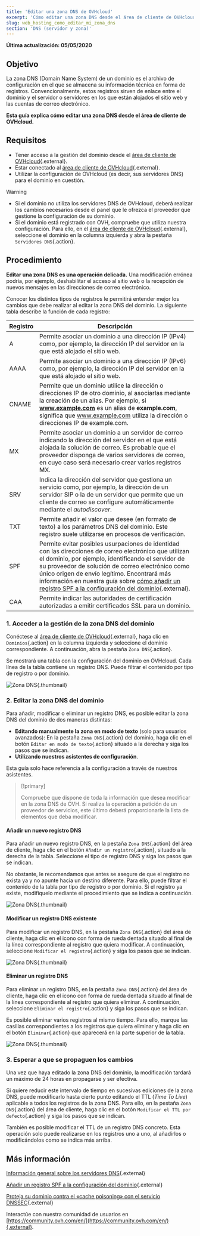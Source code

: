 ```yaml
---
title: 'Editar una zona DNS de OVHcloud'
excerpt: 'Cómo editar una zona DNS desde el área de cliente de OVHcloud'
slug: web_hosting_como_editar_mi_zona_dns
section: 'DNS (servidor y zona)'
---
```


**Última actualización: 05/05/2020**

## Objetivo

La zona DNS (Domain Name System) de un dominio es el archivo de configuración en el que se almacena su información técnica en forma de registros. Convencionalmente, estos registros sirven de enlace entre el dominio y el servidor o servidores en los que están alojados el sitio web y las cuentas de correo electrónico.

**Esta guía explica cómo editar una zona DNS desde el área de cliente de OVHcloud.**

## Requisitos

- Tener acceso a la gestión del dominio desde el [área de cliente de OVHcloud](https://ca.ovh.com/auth/?action=gotomanager){.external}.
- Estar conectado al [área de cliente de OVHcloud](https://ca.ovh.com/auth/?action=gotomanager){.external}.
- Utilizar la configuración de OVHcloud (es decir, sus servidores DNS) para el dominio en cuestión. 

> [!warning]
>
> - Si el dominio no utiliza los servidores DNS de OVHcloud, deberá realizar los cambios necesarios desde el panel que le ofrezca el proveedor que gestione la configuración de su dominio.
> - Si el dominio está registrado con OVH, compruebe que utiliza nuestra configuración. Para ello, en el [área de cliente de OVHcloud](https://ca.ovh.com/auth/?action=gotomanager){.external}, seleccione el dominio en la columna izquierda y abra la pestaña `Servidores DNS`{.action}.
>

## Procedimiento

**Editar una zona DNS es una operación delicada.** Una modificación errónea podría, por ejemplo, deshabilitar el acceso al sitio web o la recepción de nuevos mensajes en las direcciones de correo electrónico.

Conocer los distintos tipos de registros le permitirá entender mejor los cambios que debe realizar al editar la zona DNS del dominio. La siguiente tabla describe la función de cada registro:

|Registro|Descripción|  
|---|---|
|A|Permite asociar un dominio a una dirección IP (IPv4) como, por ejemplo, la dirección IP del servidor en la que está alojado el sitio web.|
|AAAA|Permite asociar un dominio a una dirección IP (IPv6) como, por ejemplo, la dirección IP del servidor en la que está alojado el sitio web.|
|CNAME|Permite que un dominio utilice la dirección o direcciones IP de otro dominio, al asociarlas mediante la creación de un alias. Por ejemplo, si **www.example.com** es un alias de **example.com**, significa que www.example.com utiliza la dirección o direcciones IP de example.com.|
|MX|Permite asociar un dominio a un servidor de correo indicando la dirección del servidor en el que está alojada la solución de correo. Es probable que el proveedor disponga de varios servidores de correo, en cuyo caso será necesario crear varios registros MX.|
|SRV|Indica la dirección del servidor que gestiona un servicio como, por ejemplo, la dirección de un servidor SIP o la de un servidor que permite que un cliente de correo se configure automáticamente mediante el *autodiscover*.|
|TXT|Permite añadir el valor que desee (en formato de texto) a los parámetros DNS del dominio. Este registro suele utilizarse en procesos de verificación.|
|SPF|Permite evitar posibles usurpaciones de identidad con las direcciones de correo electrónico que utilizan el dominio, por ejemplo, identificando el servidor de su proveedor de solución de correo electrónico como único origen de envío legítimo. Encontrará más información en nuestra guía sobre [cómo añadir un registro SPF a la configuración del dominio](../web_hosting_el_registro_spf/){.external}.|
|CAA|Permite indicar las autoridades de certificación autorizadas a emitir certificados SSL para un dominio.|

### 1. Acceder a la gestión de la zona DNS del dominio

Conéctese al [área de cliente de OVHcloud](https://ca.ovh.com/auth/?action=gotomanager){.external}, haga clic en `Dominios`{.action} en la columna izquierda y seleccione el dominio correspondiente. A continuación, abra la pestaña `Zona DNS`{.action}.

Se mostrará una tabla con la configuración del dominio en OVHcloud. Cada línea de la tabla contiene un registro DNS. Puede filtrar el contenido por tipo de registro o por dominio.

![Zona DNS](images/edit-dns-zone-ovh-control-panel.png){.thumbnail}

### 2. Editar la zona DNS del dominio

Para añadir, modificar o eliminar un registro DNS, es posible editar la zona DNS del dominio  de dos maneras distintas:

- **Editando manualmente la zona en modo de texto** (solo para usuarios avanzados): En la pestaña `Zona DNS`{.action} del dominio, haga clic en el botón `Editar en modo de texto`{.action} situado a la derecha y siga los pasos que se indican.
- **Utilizando nuestros asistentes de configuración**.

Esta guía solo hace referencia a la configuración a través de nuestros asistentes.

> [!primary]
>
> Compruebe que dispone de toda la información que desea modificar en la zona DNS de OVH. Si realiza la operación a petición de un proveedor de servicios, este último deberá proporcionarle la lista de elementos que deba modificar.
>

#### Añadir un nuevo registro DNS

Para añadir un nuevo registro DNS, en la pestaña `Zona DNS`{.action} del área de cliente, haga clic en el botón `Añadir un registro`{.action}, situado a la derecha de la tabla. Seleccione el tipo de registro DNS y siga los pasos que se indican.

No obstante, le recomendamos que antes se asegure de que el registro no exista ya y no apunte hacia un destino diferente. Para ello, puede filtrar el contenido de la tabla por tipo de registro o por dominio. Si el registro ya existe, modifíquelo mediante el procedimiento que se indica a continuación.

![Zona DNS](images/edit-dns-zone-ovh-add-entry.png){.thumbnail}

#### Modificar un registro DNS existente

Para modificar un registro DNS, en la pestaña `Zona DNS`{.action} del área de cliente, haga clic en el icono con forma de rueda dentada situado al final de la línea correspondiente al registro que quiera modificar. A continuación, seleccione `Modificar el registro`{.action} y siga los pasos que se indican.

![Zona DNS](images/edit-dns-zone-ovh-modify-entry.png){.thumbnail}

#### Eliminar un registro DNS

Para eliminar un registro DNS, en la pestaña `Zona DNS`{.action} del área de cliente, haga clic en el icono con forma de rueda dentada situado al final de la línea correspondiente al registro que quiera eliminar. A continuación, seleccione `Eliminar el registro`{.action} y siga los pasos que se indican.

Es posible eliminar varios registros al mismo tiempo. Para ello, marque las casillas correspondientes a los registros que quiera eliminar y haga clic en el botón `Eliminar`{.action} que aparecerá en la parte superior de la tabla.

![Zona DNS](images/edit-dns-zone-ovh-delete-entry.png){.thumbnail}

### 3. Esperar a que se propaguen los cambios

Una vez que haya editado la zona DNS del dominio, la modificación tardará un máximo de 24 horas en propagarse y ser efectiva.

Si quiere reducir este intervalo de tiempo en sucesivas ediciones de la zona DNS, puede modificarlo hasta cierto punto editando el TTL (*Time To Live*) aplicable a todos los registros de la zona DNS.
Para ello, en la pestaña `Zona DNS`{.action} del área de cliente, haga clic en el botón `Modificar el TTL por defecto`{.action} y siga los pasos que se indican. 

También es posible modificar el TTL de un registro DNS concreto. Esta operación solo puede realizarse en los registros uno a uno, al añadirlos o modificándolos como se indica más arriba.

## Más información

[Información general sobre los servidores DNS](../web_hosting_informacion_general_sobre_los_servidores_dns/){.external}

[Añadir un registro SPF a la configuración del dominio](../web_hosting_el_registro_spf/){.external}

[Proteja su dominio contra el «cache poisoning» con el servicio DNSSEC](https://www.ovh.es/dominios/servicio-dnssec.xml){.external}

Interactúe con nuestra comunidad de usuarios en [https://community.ovh.com/en/](https://community.ovh.com/en/){.external}.
